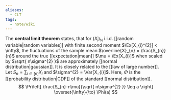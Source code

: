 ```yaml
---
aliases:
  - CLT
tags:
  - note/wiki
---
```


The **central limit theorem** states, that for $(X_{i})_{\mathbb{N}}$ i.i.d. [[random variable|random variables]] with finite second moment $\Ex[X_{i}^{2}] < \infty$, the fluctuations of the sample mean $\overline{X}_{n} = \frac{S_{n}}{n}$ around the true [[expectation|mean]] $\mu = \Ex[X_{i}]$ when scaled by $\sqrt{ n\sigma^{2} }$ are approximately [[normal distribution|gaussian]]. It is closely related to the [[law of large number]]. Let $S_{n} = \sum_{i \in [n]} X_{i}$ and $\sigma^{2} = \Var[X_{i}]$. Here, $\Phi$ is the [[probability distribution|CDF]] of the standard [[normal distribution]]. 
$$
\Pr\left[ \frac{S_{n}-n\mu}{\sqrt{ n\sigma^{2} }} \leq a \right] \overset{\infty}{\to} \Phi(a)
$$
